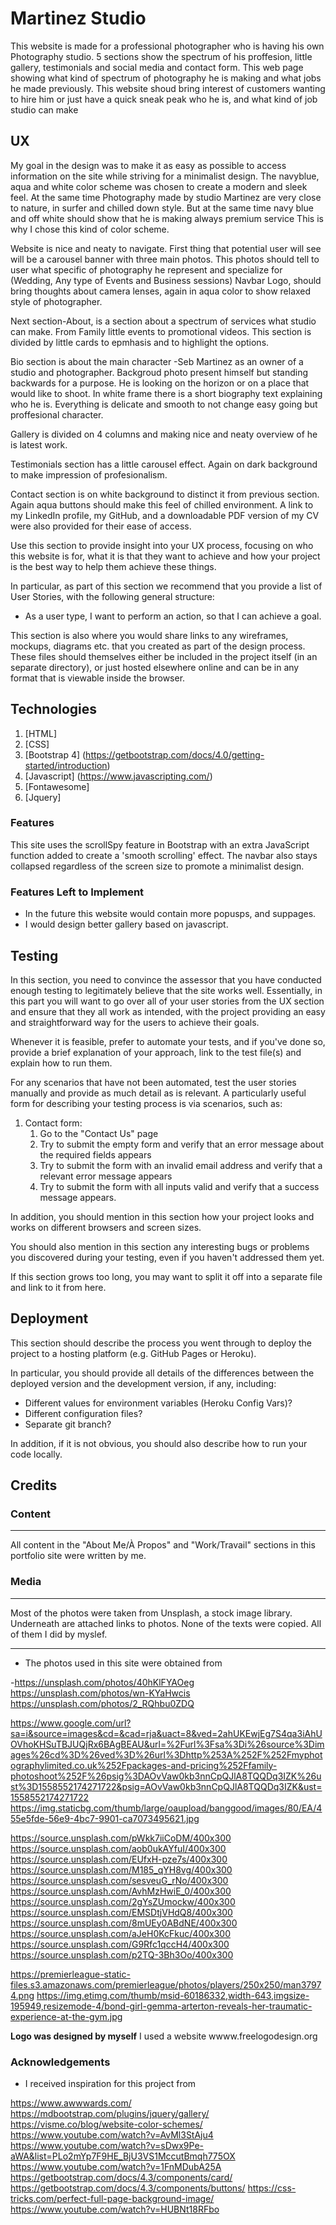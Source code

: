 # Martinez Studio

This website is made for a  professional photographer who is having his own Photography studio.
5 sections show the spectrum of his proffesion, little gallery, testimonials and social media and contact form.
This web page showing what kind of spectrum of photography he is making and what jobs he made previously.
This website shoud bring interest of customers wanting to hire him or just have a quick sneak peak who he is, and what kind of job studio can make

## UX 

My goal in the design was to make it as easy as possible to access information on the site while striving for a minimalist design.
The navyblue, aqua and white color scheme was chosen to create a modern and sleek feel. 
At the same time Photography made by studio Martinez are very close to nature, in surfer and chilled down style.
But at the same time navy blue and off white should show that he is making always premium service
This is why I chose this kind of color scheme.
 
Website is nice and neaty to navigate. First thing that potential user will see will be a carousel banner with three main photos.
This photos should tell to user what specific of photography he represent and specialize for (Wedding, Any type of Events and Business sessions)
Navbar Logo, should bring thoughts about camera lenses, again in aqua color to show relaxed style of photographer.

Next section-About, is a section about a spectrum of services what studio can make. From Family little events to promotional videos.
This section is divided by little cards to epmhasis and to highlight the options.

Bio section is about the main character -Seb Martinez as an owner of a studio and photographer.
Backgroud photo present himself but standing backwards for a purpose. He is looking on the horizon or on a place that would like to shoot.
In white frame there is a short biography text explaining who he is. Everything is delicate and smooth to not change easy going but proffesional character.

Gallery is divided on 4 columns and making nice and neaty overview of he is latest work.

Testimonials section has a little carousel effect. Again on dark background to make impression of profesionalism.

Contact section is on white background to distinct it from previous section. 
Again aqua buttons should make this feel of chilled environment.
 A link to my LinkedIn profile, my GitHub, and a downloadable PDF version of my CV were also provided for their ease of access.




Use this section to provide insight into your UX process, focusing on who this website is for, what it is that they want to achieve and how your project is the best way to help them achieve these things.

In particular, as part of this section we recommend that you provide a list of User Stories, with the following general structure:
- As a user type, I want to perform an action, so that I can achieve a goal.

This section is also where you would share links to any wireframes, mockups, diagrams etc. that you created as part of the design process. These files should themselves either be included in the project itself (in an separate directory), or just hosted elsewhere online and can be in any format that is viewable inside the browser.

## Technologies

1. [HTML]
2. [CSS]
3. [Bootstrap 4] (https://getbootstrap.com/docs/4.0/getting-started/introduction)
4. [Javascript] (https://www.javascripting.com/)
5. [Fontawesome]
6. [Jquery]

 
### Features
This site uses the scrollSpy feature in Bootstrap with an extra JavaScript function added to create a 'smooth scrolling' effect. The navbar also stays collapsed regardless of the screen size to promote a minimalist design.

### Features Left to Implement
- In the future this website would contain more popusps, and suppages.
- I would design better gallery based on javascript.


## Testing

In this section, you need to convince the assessor that you have conducted enough testing to legitimately believe that the site works well. Essentially, in this part you will want to go over all of your user stories from the UX section and ensure that they all work as intended, with the project providing an easy and straightforward way for the users to achieve their goals.

Whenever it is feasible, prefer to automate your tests, and if you've done so, provide a brief explanation of your approach, link to the test file(s) and explain how to run them.

For any scenarios that have not been automated, test the user stories manually and provide as much detail as is relevant. A particularly useful form for describing your testing process is via scenarios, such as:

1. Contact form:
    1. Go to the "Contact Us" page
    2. Try to submit the empty form and verify that an error message about the required fields appears
    3. Try to submit the form with an invalid email address and verify that a relevant error message appears
    4. Try to submit the form with all inputs valid and verify that a success message appears.

In addition, you should mention in this section how your project looks and works on different browsers and screen sizes.

You should also mention in this section any interesting bugs or problems you discovered during your testing, even if you haven't addressed them yet.

If this section grows too long, you may want to split it off into a separate file and link to it from here.

## Deployment

This section should describe the process you went through to deploy the project to a hosting platform (e.g. GitHub Pages or Heroku).

In particular, you should provide all details of the differences between the deployed version and the development version, if any, including:
- Different values for environment variables (Heroku Config Vars)?
- Different configuration files?
- Separate git branch?

In addition, if it is not obvious, you should also describe how to run your code locally.


## Credits

### Content
---
All content in the "About Me/À Propos" and "Work/Travail" sections in this portfolio site were written by me.

### Media
---

Most of the photos were taken from Unsplash, a stock image library. Underneath are attached links to photos.
None of the texts were copied. All of them I did by myslef.

---
- The photos used in this site were obtained from

-https://unsplash.com/photos/40hKlFYAOeg
https://unsplash.com/photos/wn-KYaHwcis
https://unsplash.com/photos/2_RQhbu0ZDQ

https://www.google.com/url?sa=i&source=images&cd=&cad=rja&uact=8&ved=2ahUKEwjEg7S4qa3iAhUOVhoKHSuTBJUQjRx6BAgBEAU&url=%2Furl%3Fsa%3Di%26source%3Dimages%26cd%3D%26ved%3D%26url%3Dhttp%253A%252F%252Fmyphotographylimited.co.uk%252Fpackages-and-pricing%252Ffamily-photoshoot%252F%26psig%3DAOvVaw0kb3nnCpQJlA8TQQDq3IZK%26ust%3D1558552174271722&psig=AOvVaw0kb3nnCpQJlA8TQQDq3IZK&ust=1558552174271722
https://img.staticbg.com/thumb/large/oaupload/banggood/images/80/EA/455e5fde-56e9-4bc7-9901-ca7073495621.jpg


https://source.unsplash.com/pWkk7iiCoDM/400x300
https://source.unsplash.com/aob0ukAYfuI/400x300
https://source.unsplash.com/EUfxH-pze7s/400x300
https://source.unsplash.com/M185_qYH8vg/400x300
https://source.unsplash.com/sesveuG_rNo/400x300
https://source.unsplash.com/AvhMzHwiE_0/400x300
https://source.unsplash.com/2gYsZUmockw/400x300
https://source.unsplash.com/EMSDtjVHdQ8/400x300
https://source.unsplash.com/8mUEy0ABdNE/400x300
https://source.unsplash.com/aJeH0KcFkuc/400x300
https://source.unsplash.com/G9Rfc1qccH4/400x300
https://source.unsplash.com/p2TQ-3Bh3Oo/400x300

https://premierleague-static-files.s3.amazonaws.com/premierleague/photos/players/250x250/man37974.png
https://img.etimg.com/thumb/msid-60186332,width-643,imgsize-195949,resizemode-4/bond-girl-gemma-arterton-reveals-her-traumatic-experience-at-the-gym.jpg


**Logo was designed by myself**
I used a website wwww.freelogodesign.org

### Acknowledgements

- I received inspiration for this project from

https://www.awwwards.com/
https://mdbootstrap.com/plugins/jquery/gallery/
https://visme.co/blog/website-color-schemes/
https://www.youtube.com/watch?v=AvMl3StAju4
https://www.youtube.com/watch?v=sDwx9Pe-aWA&list=PLo2mYp7F9HE_BjU3VS1MccutBmqh775OX
https://www.youtube.com/watch?v=1FnMDubA25A
https://getbootstrap.com/docs/4.3/components/card/
https://getbootstrap.com/docs/4.3/components/buttons/
https://css-tricks.com/perfect-full-page-background-image/
https://www.youtube.com/watch?v=HUBNt18RFbo


